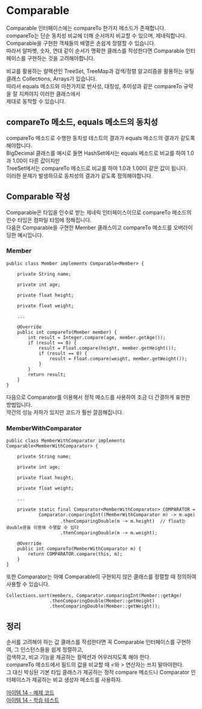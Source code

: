 # Comparable

Comparable 인터페이스에는 compareTo 한가지 메소드가 존재합니다.  
compareTo는 단순 동치성 비교에 더해 순서까지 비교할 수 있으며, 제네릭합니다.    
Comparable을 구현한 객체들의 배열은 손쉽게 정렬할 수 있습니다.   
따라서 알파벳, 숫자, 연대 같이 순서가 명확한 클래스를 작성한다면 Comparable 인터페이스를 구현하는 것을 고려해야합니다.    

비교를 활용하는 컬렉션인 TreeSet, TreeMap과 검색/정렬 알고리즘을 활용하는 유틸 클래스 Collections, Arrays가 있습니다.   
따라서 equals 메소드와 마찬가지로 반사성, 대칭성, 추이성과 같은 compareTo 규약을 잘 지켜야지 이러한 클래스에서        
제대로 동작할 수 있습니다.    

## compareTo 메소드, equals 메소드의 동치성

compareTo 메소드로 수행한 동치성 테스트의 결과가 equals 메소드의 결과가 같도록 해야합니다.   
BigDecimal 클래스를 예시로 들면 HashSet에서는 equals 메소드로 비교를 하여 1.0과 1.00이 다른 값이지만    
TreeSet에서는 compareTo 메소드로 비교를 하여 1.0과 1.00이 같은 값이 됩니다.   
이러한 문제가 발생하므로 동치성의 결과가 같도록 정의해야합니다.     

## Comparable 작성

Comparable은 타입을 인수로 받는 제네릭 인터페이스이므로 compareTo 메소드의 인수 타입은 컴파일 타임에 정해집니다.    
다음은 Comparable을 구현한 Member 클래스이고 compareTo 메소드를 오버라이딩한 예시입니다.    

### Member
```
public class Member implements Comparable<Member> {

    private String name;

    private int age;

    private float height;

    private float weight;

    ...

    @Override
    public int compareTo(Member member) {
        int result = Integer.compare(age, member.getAge());
        if (result == 0) {
            result = Float.compare(height, member.getHeight());
            if (result == 0) {
                result = Float.compare(weight, member.getWeight());
            }
        }
        return result;
    }
}
```

다음으로 Comparator를 이용해서 정적 메소드를 사용하여 조금 더 간결하게 표현한 방법입니다.    
약간의 성능 저하가 있지만 코드가 훨씬 깔끔해집니다.    

### MemberWithComparator

```
public class MemberWithComparator implements Comparable<MemberWithComparator> {

    private String name;

    private int age;

    private float height;

    private float weight;

    ...

    private static final Comparator<MemberWithComparator> COMPARATOR =
            Comparator.comparingInt((MemberWithComparator m) -> m.age)
                    .thenComparingDouble(m -> m.height)  // float는 double용을 이용해 수행할 수 있다
                    .thenComparingDouble(m -> m.weight);

    @Override
    public int compareTo(MemberWithComparator m) {
        return COMPARATOR.compare(this, m);
    }
}
```

또한 Comparator는 아예 Comparable이 구현되지 않은 클래스를 정렬할 때 정의하여 사용할 수 있습니다. 


```
Collections.sort(members, Comparator.comparingInt(Member::getAge)
                .thenComparingDouble(Member::getHeight)
                .thenComparingDouble(Member::getWeight));
```

## 정리

순서를 고려해야 하는 값 클래스를 작성한다면 꼭 Comparable 인터페이스를 구현하여, 그 인스턴스들을 쉽게 정렬하고,   
검색하고, 비교 기능을 제공하는 컬렉션과 어우러지도록 해야 한다.        
compareTo 메소드에서 필드의 값을 비교할 때 <와 > 연산자는 쓰지 말아야한다.    
그 대신 박싱된 기본 타입 클래스가 제공하는 정적 compare 메소드나 Comparator 인터페이스가 제공하는 비교 생성자 메소드를 사용하자.    

[아이템 14 - 예제 코드](https://github.com/320Hwany/EffectiveJava/tree/main/src/main/java/effective/item14)      
[아이템 14 - 학습 테스트](https://github.com/320Hwany/EffectiveJava/tree/main/src/test/java/effective/item14)     
